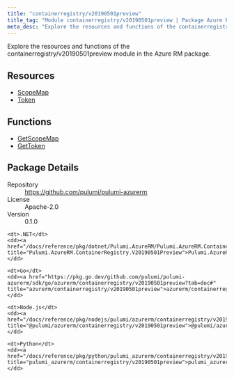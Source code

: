 ```yaml
---
title: "containerregistry/v20190501preview"
title_tag: "Module containerregistry/v20190501preview | Package Azure RM"
meta_desc: "Explore the resources and functions of the containerregistry/v20190501preview module in the Azure RM package."
---
```


<!-- WARNING: this file was generated by Pulumi Docs Generator. -->
<!-- Do not edit by hand unless you're certain you know what you are doing! -->

Explore the resources and functions of the containerregistry/v20190501preview module in the Azure RM package.

<h2 id="resources">Resources</h2>
<ul class="api">
    <li><a href="scopemap" title="ScopeMap"><span class="symbol resource"></span>ScopeMap</a></li>
    <li><a href="token" title="Token"><span class="symbol resource"></span>Token</a></li>
</ul>

<h2 id="functions">Functions</h2>
<ul class="api">
    <li><a href="getscopemap" title="GetScopeMap"><span class="symbol function"></span>GetScopeMap</a></li>
    <li><a href="gettoken" title="GetToken"><span class="symbol function"></span>GetToken</a></li>
</ul>

<h2 id="package-details">Package Details</h2>
<dl class="package-details">
	<dt>Repository</dt>
	<dd><a href="https://github.com/pulumi/pulumi-azurerm">https://github.com/pulumi/pulumi-azurerm</a></dd>
	<dt>License</dt>
	<dd>Apache-2.0</dd>
	<dt>Version</dt>
	<dd>0.1.0</dd>
</dl>



<dl class="tabular">

    <dt>.NET</dt>
    <dd><a href="/docs/reference/pkg/dotnet/Pulumi.AzureRM/Pulumi.AzureRM.ContainerRegistry.V20190501Preview.html" title="Pulumi.AzureRM.ContainerRegistry.V20190501Preview">Pulumi.AzureRM.ContainerRegistry.V20190501Preview</a></dd>

    <dt>Go</dt>
    <dd><a href="https://pkg.go.dev/github.com/pulumi/pulumi-azurerm/sdk/go/azurerm/containerregistry/v20190501preview?tab=doc#" title="azurerm/containerregistry/v20190501preview">azurerm/containerregistry/v20190501preview</a></dd>

    <dt>Node.js</dt>
    <dd><a href="/docs/reference/pkg/nodejs/pulumi/azurerm/containerregistry/v20190501preview/#" title="@pulumi/azurerm/containerregistry/v20190501preview">@pulumi/azurerm/containerregistry/v20190501preview</a></dd>

    <dt>Python</dt>
    <dd><a href="/docs/reference/pkg/python/pulumi_azurerm/containerregistry/v20190501preview" title="pulumi_azurerm/containerregistry/v20190501preview">pulumi_azurerm/containerregistry/v20190501preview</a></dd>

</dl>

